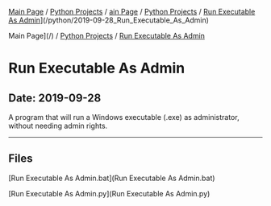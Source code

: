 [Main Page](/) / [Python Projects](/python) / [ain Page](/) / [Python Projects](/python) / [Run Executable As Admin](/python/2019-09-28_Run_Executable_As_Admin)](/python/2019-09-28_Run_Executable_As_Admin)

Main Page](/) / [Python Projects](/python) / [Run Executable As Admin](/python/2019-09-28_Run_Executable_As_Admin)

# Run Executable As Admin

## Date: 2019-09-28

A program that will run a Windows executable (.exe) as administrator, without needing admin rights.

-----

## Files

[Run Executable As Admin.bat](Run Executable As Admin.bat)

[Run Executable As Admin.py](Run Executable As Admin.py)